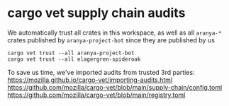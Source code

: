 # cargo vet supply chain audits

We automatically trust all crates in this workspace, as well as
all `aranya-*` crates published by `aranya-project-bot` since
they are published by us

```shell
cargo vet trust --all aranya-project-bot
cargo vet trust --all elagergren-spideroak
```

To save us time, we've imported audits from trusted 3rd parties:
https://mozilla.github.io/cargo-vet/importing-audits.html
https://github.com/mozilla/cargo-vet/blob/main/supply-chain/config.toml
https://github.com/mozilla/cargo-vet/blob/main/registry.toml
